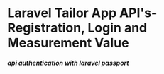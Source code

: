 # Laravel Tailor App API's- Registration, Login and Measurement Value
##### api authentication with laravel passport
